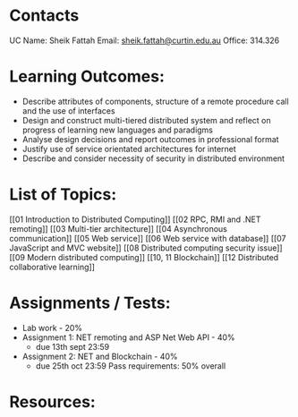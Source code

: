 # Contacts
UC Name: Sheik Fattah
Email: sheik.fattah@curtin.edu.au
Office: 314.326

# Learning Outcomes:
- Describe attributes of components, structure of a remote procedure call and the use of interfaces
- Design and construct multi-tiered distributed system and reflect on progress of learning new languages and paradigms
- Analyse design decisions and report outcomes in professional format
- Justify use of service orientated architectures for internet
- Describe and consider necessity of security in distributed environment

# List of Topics:
[[01 Introduction to Distributed Computing]]
[[02 RPC, RMI and .NET remoting]]
[[03 Multi-tier architecture]]
[[04 Asynchronous communication]]
[[05 Web service]]
[[06 Web service with database]]
[[07 JavaScript and MVC website]]
[[08 Distributed computing security issue]]
[[09 Modern distributed computing]]
[[10, 11 Blockchain]]
[[12 Distributed collaborative learning]]
# Assignments / Tests:
- Lab work - 20%
- Assignment 1: NET remoting and ASP Net Web API - 40%
	- due 13th sept 23:59
- Assignment 2: NET and Blockchain - 40%
	- due 25th oct 23:59
Pass requirements: 50% overall
# Resources:

